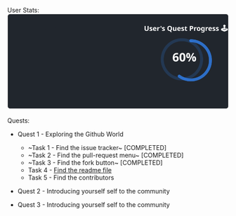 
  User Stats:<br>
  ![User Draft Stats](/userCards/draft.svg?)

  
Quests:
  - Quest 1 - Exploring the Github World
    - ~Task 1 - Find the issue tracker~ [COMPLETED] 
    - ~Task 2 - Find the pull-request menu~ [COMPLETED]
    - ~Task 3 - Find the fork button~ [COMPLETED]
    - Task 4 - [Find the readme file](https://github.com/caiton1/probot-test/issues/80)
    - Task 5 - Find the contributors
  - Quest 2 - Introducing yourself self to the community

  - Quest 3 - Introducing yourself self to the community
